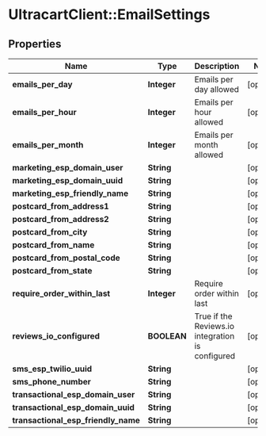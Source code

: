 # UltracartClient::EmailSettings

## Properties
Name | Type | Description | Notes
------------ | ------------- | ------------- | -------------
**emails_per_day** | **Integer** | Emails per day allowed | [optional] 
**emails_per_hour** | **Integer** | Emails per hour allowed | [optional] 
**emails_per_month** | **Integer** | Emails per month allowed | [optional] 
**marketing_esp_domain_user** | **String** |  | [optional] 
**marketing_esp_domain_uuid** | **String** |  | [optional] 
**marketing_esp_friendly_name** | **String** |  | [optional] 
**postcard_from_address1** | **String** |  | [optional] 
**postcard_from_address2** | **String** |  | [optional] 
**postcard_from_city** | **String** |  | [optional] 
**postcard_from_name** | **String** |  | [optional] 
**postcard_from_postal_code** | **String** |  | [optional] 
**postcard_from_state** | **String** |  | [optional] 
**require_order_within_last** | **Integer** | Require order within last | [optional] 
**reviews_io_configured** | **BOOLEAN** | True if the Reviews.io integration is configured | [optional] 
**sms_esp_twilio_uuid** | **String** |  | [optional] 
**sms_phone_number** | **String** |  | [optional] 
**transactional_esp_domain_user** | **String** |  | [optional] 
**transactional_esp_domain_uuid** | **String** |  | [optional] 
**transactional_esp_friendly_name** | **String** |  | [optional] 



